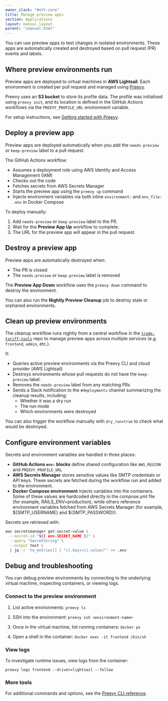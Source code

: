 ```yaml
---
owner_slack: "#ott-core"
title: Manage preview apps
section: Applications
layout: manual_layout
parent: "/manual.html"
---
```


You can use preview apps to test changes in isolated environments. These apps are automatically created and destroyed based on pull request (PR) events and labels.

## Where preview environments run

Preview apps are deployed to virtual machines in **AWS Lightsail**. Each environment is created per pull request and managed using [Preevy](https://preevy.dev/).

Preevy uses an **S3 bucket** to store its profile data. The profile was initialised using `preevy init`, and its location is defined in the GitHub Actions workflows via the `PREEVY_PROFILE_URL` environment variable.

For setup instructions, see [Getting started with Preevy](https://preevy.dev/intro/getting-started).

## Deploy a preview app

Preview apps are deployed automatically when you add the `needs-preview` or `keep-preview` label to a pull request.

The GitHub Actions workflow:

- Assumes a deployment role using AWS Identity and Access Management (IAM)
- Checks out the code
- Fetches secrets from AWS Secrets Manager
- Starts the preview app using the `preevy up` command
- Injects environment variables via both inline `environment:` and `env_file: .env` in Docker Compose

To deploy manually:

1. Add `needs-preview` or `keep-preview` label to the PR.
2. Wait for the **Preview App Up** workflow to complete.
3. The URL for the preview app will appear in the pull request.

## Destroy a preview app

Preview apps are automatically destroyed when:

- The PR is closed
- The `needs-preview` or `keep-preview` label is removed

The **Preview App Down** workflow uses the `preevy down` command to destroy the environment.

You can also run the **Nightly Preview Cleanup** job to destroy stale or orphaned environments.

## Clean up preview environments

The cleanup workflow runs nightly from a central workflow in the [`trade-tariff-tools`](https://github.com/trade-tariff/trade-tariff-tools/blob/main/.github/workflows/preview-cleanup.yml) repo to manage preview apps across multiple services (e.g. `frontend`, `admin`, etc.).

It:

- Queries active preview environments via the Preevy CLI and cloud provider (AWS Lightsail)
- Destroys environments whose pull requests do not have the `keep-preview` label.
- Removes the `needs-preview` label from any matching PRs
- Sends a Slack notification to the `#deployments` channel summarizing the cleanup results, including:
  - Whether it was a dry run
  - The run mode
  - Which environments were destroyed

You can also trigger the workflow manually with `dry_run=true` to check what would be destroyed.

## Configure environment variables

Secrets and environment variables are handled in three places:

- **GitHub Actions `env:` blocks** define shared configuration like `AWS_REGION` and `PREEVY_PROFILE_URL`
- **AWS Secrets Manager** stores sensitive values like SMTP credentials or API keys. These secrets are fetched during the workflow run and added to the environment.
- **Docker Compose environment** injects variables into the containers. Some of these values are hardcoded directly in the compose.yml file (for example, RAILS_ENV=production), while others reference environment variables fetched from AWS Secrets Manager (for example, ${SMTP_USERNAME} and ${SMTP_PASSWORD}).

Secrets are retrieved with:

```bash
aws secretsmanager get-secret-value \
  --secret-id "${{ env.SECRET_NAME }}" \
  --query "SecretString" \
  --output text \
  | jq -r 'to_entries[] | "\(.key)=\(.value)"' >> .env

```

## Debug and troubleshooting

You can debug preview environments by connecting to the underlying virtual machine, inspecting containers, or viewing logs.

### Connect to the preview environment

1. List active environments: ```preevy ls```

2. SSH into the environment: ```preevy ssh <environment-name>```

3. Once in the virtual machine, list running containers: ```docker ps```

4. Open a shell in the container: ```docker exec -it frontend /bin/sh```

### View logs

To investigate runtime issues, view logs from the container:

```preevy logs frontend --driver=lightsail --follow```

### More tools

For additional commands and options, see the [Preevy CLI reference](https://preevy.dev/cli-reference/).
